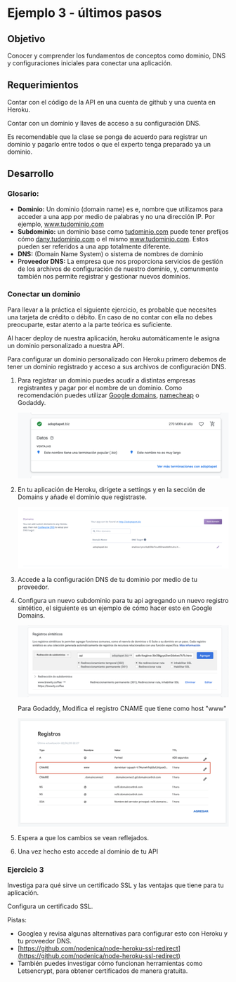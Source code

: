 # Ejemplo 3 - últimos pasos

## Objetivo

Conocer y comprender los fundamentos de conceptos como dominio, DNS y configuraciones iniciales para conectar una aplicación.

## Requerimientos

Contar con el código de la API en una cuenta de github y una cuenta en Heroku.

Contar con un dominio y llaves de acceso a su configuración DNS. 

Es recomendable que la clase se ponga de acuerdo para registrar un dominio y pagarlo entre todos o que el experto tenga preparado ya un dominio.

## Desarrollo

### Glosario:

- **Dominio:** Un dominio (domain name) es e, nombre que utilizamos para acceder a una app por medio de palabras y no una dirección IP.  Por ejemplo, www.tudominio.com
- **Subdominio:** un dominio base como [tudominio.com](http://tudominio.com) puede tener prefijos cómo [dany.tudominio.com](http://dany.tudominio.com) o el mismo www.tudominio.com. Estos pueden ser referidos a una app totalmente diferente.
- **DNS:** (Domain Name System) o sistema de nombres de dominio
- P**roveedor DNS:** La empresa que nos proporciona servicios de gestión de los archivos de configuración de nuestro dominio, y, comunmente  también nos permite registrar y gestionar nuevos dominios.

### Conectar un dominio

Para llevar a la práctica el siguiente ejercicio, es probable que necesites una tarjeta de crédito o débito. En caso de no contar con ella no debes preocuparte, estar atento a la parte teórica es suficiente.

Al hacer deploy de nuestra aplicación, heroku automáticamente le asigna un dominio personalizado a nuestra API.

Para configurar un dominio personalizado con Heroku primero debemos de tener un dominio registrado y acceso a sus archivos de configuración DNS.

1. Para registrar un dominio puedes acudir a distintas empresas registrantes y pagar por el nombre de un dominio. Como recomendación puedes utilizar [Google domains](https://domains.google.com/), [namecheap](https://www.namecheap.com/) o Godaddy.

    ![img/Untitled.png](img/Untitled.png)

2. En tu aplicación de Heroku, dirígete a settings y en la sección de Domains y añade el dominio que registraste.

    ![img/Untitled%201.png](img/Untitled%201.png)

3. Accede a la configuración DNS de tu dominio por medio de tu proveedor.
4. Configura un nuevo subdominio para tu api agregando un nuevo registro sintético, el siguiente es un ejemplo de cómo hacer esto en Google Domains.

    ![img/Screen_Shot_2020-06-22_at_23.35.16.png](img/Screen_Shot_2020-06-22_at_23.35.16.png)

    Para Godaddy, Modifica el registro CNAME que tiene como host "www"

    ![img/Screen_Shot_2020-06-22_at_22.28.47.png](img/Screen_Shot_2020-06-22_at_22.28.47.png)

5. Espera a que los cambios se vean reflejados.
6. Una vez hecho esto accede al dominio de tu API

### Ejercicio 3

Investiga para qué sirve un certificado SSL y las ventajas que tiene para tu aplicación.

Configura un certificado SSL.

Pistas:

- Googlea y revisa algunas alternativas para configurar esto con Heroku y tu proveedor DNS.
- [https://github.com/nodenica/node-heroku-ssl-redirect](https://github.com/nodenica/node-heroku-ssl-redirect)
- También puedes investigar cómo funcionan herramientas como Letsencrypt, para obtener certificados de manera gratuita.
